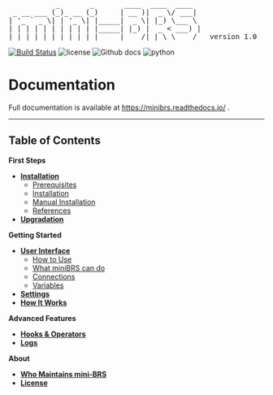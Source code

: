 <pre>
           _       _       ____  ____  ____
 _ __ ___ (_)_ __ (_)     | __ )|  _ \/ ___|
| '_ ` _ \| | '_ \| |_____|  _ \| |_) \___ \
| | | | | | | | | | |_____| |_) |  _ < ___) |
|_| |_| |_|_|_| |_|_|     |____/|_| \_\____/   version 1.0
</pre>


[![Build Status](https://travis-ci.org/Cloud-Innovation-Partners/miniBRS.svg?branch=v1-0-dev)](https://travis-ci.org/Cloud-Innovation-Partners/miniBRS) ![license](https://img.shields.io/badge/license-Apache2-blue) ![Github docs](https://img.shields.io/badge/docs-passing-green) ![python](https://img.shields.io/badge/python-3.6-blue)

# Documentation
Full documentation is available at https://minibrs.readthedocs.io/ .

---


## Table of Contents

**First Steps**
* **[Installation](installation.md)**
    - [Prerequisites](installation.md#prerequisites)
    - [Installation](installation.md#installation)
    - [Manual Installation](installation.md#manual-installation)
    - [References](installation.md#references)
* **[Upgradation](upgrade.md)**

**Getting Started**
* **[User Interface](user_interface.md)**
    - [How to Use](user_intserface.md#how-to-use)
    - [What miniBRS can do](user_interface.md#what-mini-brs-can-do-)
    - [Connections](user_interface.md#connections)
    - [Variables](user_interface.md#variables)
* **[Settings](settings.md)**
* **[How It Works](how_it_works.md)**

**Advanced Features**
* **[Hooks & Operators](hooks_and_operators.md)**
* **[Logs](logs.md)**

**About**
* **[Who Maintains mini-BRS](about.md#who-maintains-mini-brs)**
* **[License](LICENSE.md)**
